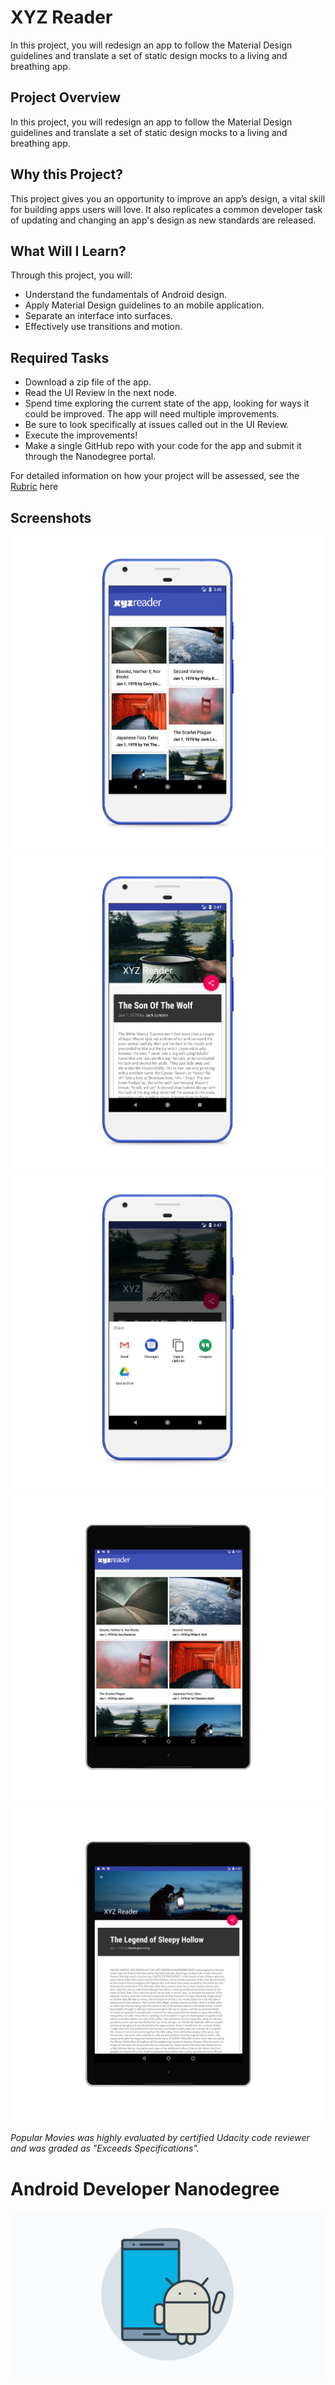 # XYZ Reader

In this project, you will redesign an app to follow the Material Design guidelines and translate a set of static design mocks to a living and breathing app. 

## Project Overview
In this project, you will redesign an app to follow the Material Design guidelines and translate a set of static design mocks to a living and breathing app.

## Why this Project?
This project gives you an opportunity to improve an app’s design, a vital skill for building apps users will love. It also replicates a common developer task of updating and changing an app's design as new standards are released.

## What Will I Learn?
Through this project, you will:
- Understand the fundamentals of Android design.
- Apply Material Design guidelines to an mobile application.
- Separate an interface into surfaces.
- Effectively use transitions and motion.

## Required Tasks
- Download a zip file of the app.
- Read the UI Review in the next node.
- Spend time exploring the current state of the app, looking for ways it could be improved. The app will need multiple improvements. 
- Be sure to look specifically at issues called out in the UI Review. 
- Execute the improvements!
- Make a single GitHub repo with your code for the app and submit it through the Nanodegree portal. 

For detailed information on how your project will be assessed, see the [Rubric](https://review.udacity.com/#!/rubrics/63/view) here


## Screenshots
![](Screenshots/home.png)
![](Screenshots/deatils.png)
![](Screenshots/share.png)
![](Screenshots/1-home.png)
![](Screenshots/2-details.png)


*Popular Movies was highly evaluated by certified Udacity code reviewer and was graded as "Exceeds Specifications".*
 
 
# Android Developer Nanodegree
[<img src=Screenshots/Android.png>](https://eg.udacity.com/course/android-developer-nanodegree-by-google--nd801)
